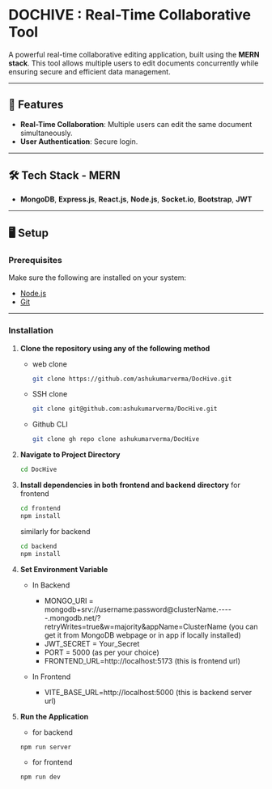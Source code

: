 # DOCHIVE : Real-Time Collaborative Tool  

A powerful real-time collaborative editing application, built using the **MERN stack**. This tool allows multiple users to edit documents concurrently while ensuring secure and efficient data management.  

---

## 🚀 Features  

- **Real-Time Collaboration**: Multiple users can edit the same document simultaneously. 
- **User Authentication**: Secure login.   

---

## 🛠️ Tech Stack - MERN 
- **MongoDB**, **Express.js**, **React.js**, **Node.js**, **Socket.io**, **Bootstrap**, **JWT**  

---

## 🖥️ Setup  

### Prerequisites  
Make sure the following are installed on your system:  
- [Node.js](https://nodejs.org/)  
- [Git](https://git-scm.com/)  

---

### Installation  

1. **Clone the repository using any of the following method**
   - web clone
     ```bash
     git clone https://github.com/ashukumarverma/DocHive.git
     ```
   - SSH clone
     ```bash  
     git clone git@github.com:ashukumarverma/DocHive.git
     ```
   - Github CLI
     ```bash
     git clone gh repo clone ashukumarverma/DocHive
     ```
2. **Navigate to Project Directory**
   ```bash
   cd DocHive
   ```
3. **Install dependencies in both frontend and backend directory**
   for frontend
   ```bash
   cd frontend
   npm install
   ```
   similarly for backend
   ```bash
   cd backend
   npm install
   ```
4. **Set Environment Variable**
   - In Backend
      - MONGO_URI = mongodb+srv://username:password@clusterName.-----.mongodb.net/?retryWrites=true&w=majority&appName=ClusterName (you can get it from MongoDB webpage or in app if locally installed)
      - JWT_SECRET = Your_Secret
      - PORT = 5000 (as per your choice)
      - FRONTEND_URL=http://localhost:5173 (this is frontend url)

   - In Frontend
      - VITE_BASE_URL=http://localhost:5000  (this is backend server url)

5. **Run the Application**
   - for backend
   ```bash
   npm run server
   ```
    - for frontend
   ```bash
   npm run dev
   ```